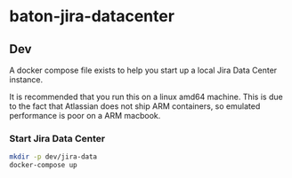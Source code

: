 # baton-jira-datacenter

## Dev
A docker compose file exists to help you start up a local Jira Data Center instance.

It is recommended that you run this on a linux amd64 machine. This is due to the fact that Atlassian does not ship ARM containers, so emulated performance is poor on a ARM macbook.

### Start Jira Data Center
```bash
mkdir -p dev/jira-data
docker-compose up
```